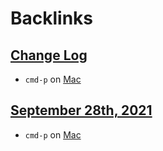
# Backlinks
## [Change Log](<Change Log.md>)
- `cmd-p` on [Mac](<Mac.md>)

## [September 28th, 2021](<September 28th, 2021.md>)
- `cmd-p` on [Mac](<Mac.md>)

